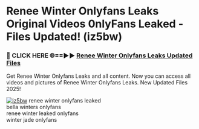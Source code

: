 # Renee Winter Onlyfans Leaks Original Videos 0nlyFans Leaked - Files Updated! (iz5bw)

<h3>🔴 CLICK HERE 🌐==►► <a href="https://tinyurl.com/2jnfzry5" rel="nofollow">Renee Winter Onlyfans Leaks Updated Files</a></h3>

Get Renee Winter Onlyfans Leaks and all content. Now you can access all videos and pictures of Renee Winter Onlyfans Leaks. New Updated Files 2025!

[![iz5bw](https://i.imgur.com/GyGTBgg.gif)](https://tinyurl.com/2jnfzry5)
renee winter onlyfans leaked<br>
bella winters onlyfans<br>
renee winter leaked onlyfans<br>
winter jade onlyfans